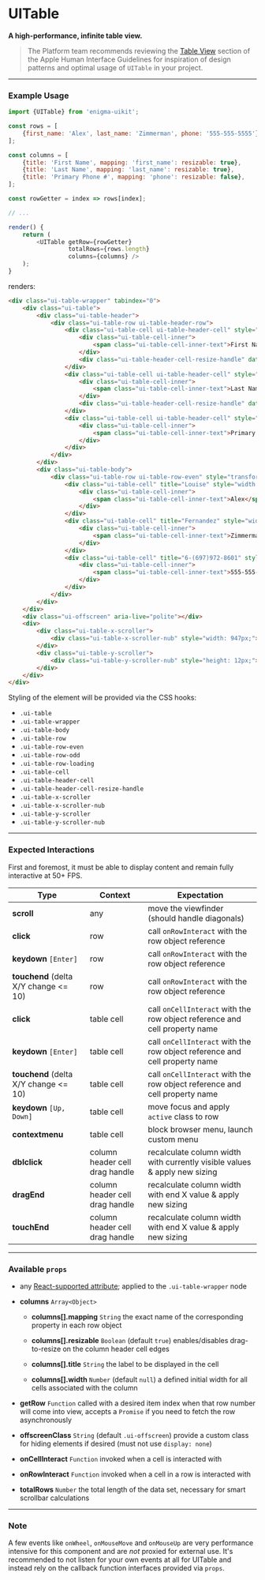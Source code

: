 # UITable
__A high-performance, infinite table view.__

> The Platform team recommends reviewing the [Table View](https://developer.apple.com/library/mac/documentation/UserExperience/Conceptual/OSXHIGuidelines/ControlsView.html#//apple_ref/doc/uid/20000957-CH52-SW4) section of the Apple Human Interface Guidelines for inspiration of design patterns and optimal usage of `UITable` in your project.

---

### Example Usage

```js
import {UITable} from 'enigma-uikit';

const rows = [
    {first_name: 'Alex', last_name: 'Zimmerman', phone: '555-555-5555'},
];

const columns = [
    {title: 'First Name', mapping: 'first_name': resizable: true},
    {title: 'Last Name', mapping: 'last_name': resizable: true},
    {title: 'Primary Phone #', mapping: 'phone': resizable: false},
];

const rowGetter = index => rows[index];

// ...

render() {
    return (
        <UITable getRow={rowGetter}
                 totalRows={rows.length}
                 columns={columns} />
    );
}
```
renders:
```html
<div class="ui-table-wrapper" tabindex="0">
    <div class="ui-table">
        <div class="ui-table-header">
            <div class="ui-table-row ui-table-header-row">
                <div class="ui-table-cell ui-table-header-cell" style="width:75px;">
                    <div class="ui-table-cell-inner">
                        <span class="ui-table-cell-inner-text">First Name</span>
                    </div>
                    <div class="ui-table-header-cell-resize-handle" data-column-index="0"></div>
                </div>
                <div class="ui-table-cell ui-table-header-cell" style="width:100px;">
                    <div class="ui-table-cell-inner">
                        <span class="ui-table-cell-inner-text">Last Name</span>
                    </div>
                    <div class="ui-table-header-cell-resize-handle" data-column-index="1"></div>
                </div>
                <div class="ui-table-cell ui-table-header-cell" style="width:143px;">
                    <div class="ui-table-cell-inner">
                        <span class="ui-table-cell-inner-text">Primary Phone #</span>
                    </div>
                </div>
            </div>
        </div>
        <div class="ui-table-body">
            <div class="ui-table-row ui-table-row-even" style="transform:translate3d(0px, 0px, 0px);">
                <div class="ui-table-cell" title="Louise" style="width: 75px;">
                    <div class="ui-table-cell-inner">
                        <span class="ui-table-cell-inner-text">Alex</span>
                    </div>
                </div>
                <div class="ui-table-cell" title="Fernandez" style="width: 100px;">
                    <div class="ui-table-cell-inner">
                        <span class="ui-table-cell-inner-text">Zimmerman</span>
                    </div>
                </div>
                <div class="ui-table-cell" title="6-(697)972-8601" style="width: 143px;">
                    <div class="ui-table-cell-inner">
                        <span class="ui-table-cell-inner-text">555-555-5555</span>
                    </div>
                </div>
            </div>
        </div>
    </div>
    <div class="ui-offscreen" aria-live="polite"></div>
    <div>
        <div class="ui-table-x-scroller">
            <div class="ui-table-x-scroller-nub" style="width: 947px;"></div>
        </div>
        <div class="ui-table-y-scroller">
            <div class="ui-table-y-scroller-nub" style="height: 12px;"></div>
        </div>
    </div>
</div>
```

Styling of the element will be provided via the CSS hooks:

- `.ui-table`
- `.ui-table-wrapper`
- `.ui-table-body`
- `.ui-table-row`
- `.ui-table-row-even`
- `.ui-table-row-odd`
- `.ui-table-row-loading`
- `.ui-table-cell`
- `.ui-table-header-cell`
- `.ui-table-header-cell-resize-handle`
- `.ui-table-x-scroller`
- `.ui-table-x-scroller-nub`
- `.ui-table-y-scroller`
- `.ui-table-y-scroller-nub`

---

### Expected Interactions

First and foremost, it must be able to display content and remain fully interactive at 50+ FPS.

Type | Context | Expectation
---- | ------- | -----------
__scroll__ | any | move the viewfinder (should handle diagonals)
__click__ | row | call `onRowInteract` with the row object reference
__keydown__ `[Enter]` | row | call `onRowInteract` with the row object reference
__touchend__ (delta X/Y change <= 10) | row | call `onRowInteract` with the row object reference
__click__ | table cell | call `onCellInteract` with the row object reference and cell property name
__keydown__ `[Enter]` | table cell | call `onCellInteract` with the row object reference and cell property name
__touchend__ (delta X/Y change <= 10) | table cell | call `onCellInteract` with the row object reference and cell property name
__keydown__ `[Up, Down]` | table cell | move focus and apply `active` class to row
__contextmenu__ | table cell | block browser menu, launch custom menu
__dblclick__ | column header cell drag handle | recalculate column width with currently visible values & apply new sizing
__dragEnd__ | column header cell drag handle | recalculate column width with end X value & apply new sizing
__touchEnd__ | column header cell drag handle | recalculate column width with end X value & apply new sizing

---

### Available `props`
- any [React-supported attribute](https://facebook.github.io/react/docs/tags-and-attributes.html#html-attributes); applied to the `.ui-table-wrapper` node

- __columns__ `Array<Object>`
    - __columns[].mapping__ `String`
      the exact name of the corresponding property in each row object

    - __columns[].resizable__ `Boolean`
      (default `true`) enables/disables drag-to-resize on the column header cell edges

    - __columns[].title__ `String`
      the label to be displayed in the cell

    - __columns[].width__ `Number`
      (default `null`) a defined initial width for all cells associated with the column

- __getRow__ `Function`
  called with a desired item index when that row number will come into view, accepts a `Promise` if you need to fetch the row asynchronously

- __offscreenClass__ `String`
  (default `.ui-offscreen`) provide a custom class for hiding elements if desired (must not use `display: none`)

- __onCellInteract__ `Function`
  invoked when a cell is interacted with

- __onRowInteract__ `Function`
  invoked when a cell in a row is interacted with

- __totalRows__ `Number`
  the total length of the data set, necessary for smart scrollbar calculations

---

### Note

A few events like `onWheel`, `onMouseMove` and `onMouseUp` are very performance intensive for this component and are _not_ proxied for external use. It's recommended to not listen for your own events at all for UITable and instead rely on the callback function interfaces provided via `props`.
